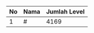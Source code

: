 | No | Nama            | Jumlah Level |
|----|-----------------|--------------|
| 1  | #    |    4169        |
